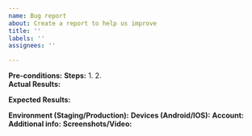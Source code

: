 ```yaml
---
name: Bug report
about: Create a report to help us improve
title: ''
labels: ''
assignees: ''

---
```


**Pre-conditions:** 
**Steps:** 
1. 
2.  
**Actual Results:** 

**Expected Results:** 

**Environment (Staging/Production):** 
**Devices (Android/IOS):** 
**Account:** 
**Additional info:** 
**Screenshots/Video:**
